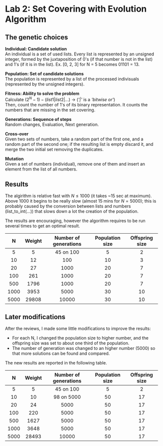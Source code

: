 # Lab 2: Set Covering with Evolution Algorithm

## The genetic choices

<b>Individual: Candidate solution</b><br>
An individual is a set of used lists. Every list is represented by an unsigned integer, formed by the juxtaposition of 0's (if that number is not in the list) and 1's (if it is in the list). Ex. [0, 2, 3] for N = 5 becomes 01101 = 13.

<b>Population: Set of candidate solutions</b><br>
The population is represented by a list of the processed indivisuals (represented by the unsigned integers).

<b>Fitness: Ability to solve the problem</b><br>
Calculate $(2^N - 1) - (list1 | list2 | ...)$ -> (<i>'|'</i> is a <i>'bitwise or'</i>)<br>
Then, count the number of 1's of its binary representation.
It counts the numbers that are missing in the set covering.

<b>Generations: Sequence of steps</b><br>
Random changes, Evaluation, Next generation.

<b>Cross-over</b><br>
Given two sets of numbers, take a random part of the first one, and a random part of the second one; if the resulting list is empty discard it, and merge the two initial set removing the duplicates.

<b>Mutation</b><br>
Given a set of numbers (individual), remove one of them and insert an element from the list of all numbers.

## Results

The algirithm is relative fast with $N≤1000$ (it takes ~15 sec at maximum).
Above 1000 it begins to be really slow (almost 15 mins for $N = 5000$); this is probably caused by the conversion between lists and numbers (list_to_int(...)) that slows down a lot the creation of the population.

The results are encouraging, however the algorithm requires to be run several times to get an optimal result.

| N     | Weight | Number of generations | Population size | Offspring size |
| :---: | :----: | :-------------------: | :-------------: | :-------------:|
| 5     | 5      | 45 on 100             | 5               | 2              |
| 10    | 12     | 100                   | 10              | 3              |
| 20    | 27     | 1000                  | 20              | 7              |
| 100   | 261    | 1000                  | 20              | 7              |
| 500   | 1796   | 1000                  | 20              | 7              |
| 1000  | 3953   | 5000                  | 30              | 10             |
| 5000  | 29808  | 10000                 | 30              | 10             |

## Later modifications

After the reviews, I made some little modifications to improve the results:
- For each N, I changed the population size to higher number, and the offspring size was set to about one third of the population.
- The number of generation was changed to an higher number (5000) so that more solutions can be found and compared.

The new results are reported in the following table.

| N     | Weight | Number of generations | Population size | Offspring size |
| :---: | :----: | :-------------------: | :-------------: | :-------------:|
| 5     | 5      | 45 on 100             | 5               | 2              |
| 10    | 10     | 98 on 5000            | 50              | 17             |
| 20    | 24     | 5000                  | 50              | 17             |
| 100   | 220    | 5000                  | 50              | 17             |
| 500   | 1627   | 5000                  | 50              | 17             |
| 1000  | 3648   | 5000                  | 50              | 17             |
| 5000  | 28493  | 10000                 | 50              | 17             |
